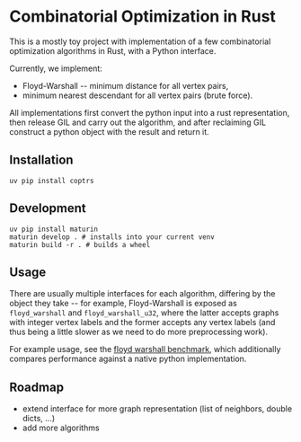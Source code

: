 # Combinatorial Optimization in Rust

This is a mostly toy project with implementation of a few combinatorial optimization algorithms in Rust, with a Python interface.

Currently, we implement:
 * Floyd-Warshall -- minimum distance for all vertex pairs,
 * minimum nearest descendant for all vertex pairs (brute force).

All implementations first convert the python input into a rust representation, then release GIL and carry out the algorithm, and after reclaiming GIL construct a python object with the result and return it.

## Installation

```
uv pip install coptrs
```

## Development

```
uv pip install maturin
maturin develop . # installs into your current venv
maturin build -r . # builds a wheel
```

## Usage
There are usually multiple interfaces for each algorithm, differing by the object they take -- for example, Floyd-Warshall is exposed as `floyd_warshall` and `floyd_warshall_u32`, where the latter accepts graphs with integer vertex labels and the former accepts any vertex labels (and thus being a little slower as we need to do more preprocessing work).

For example usage, see the [floyd warshall benchmark](examples/benchm_floyd_warshall.py), which additionally compares performance against a native python implementation.

## Roadmap
* extend interface for more graph representation (list of neighbors, double dicts, ...)
* add more algorithms
